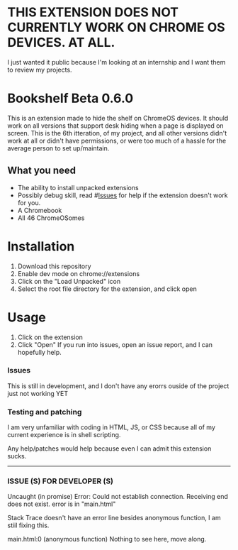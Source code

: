 # THIS EXTENSION DOES NOT CURRENTLY WORK ON CHROME OS DEVICES. AT ALL.
I just wanted it public because I'm looking at an internship and I want them to review my projects.

# Bookshelf Beta 0.6.0
This is an extension made to hide the shelf on ChromeOS devices. It should work on all versions that support desk hiding when a page is displayed on screen.
This is the 6th itteration, of my project, and all other versions didn't work at all or didn't have permissions, or were too much of a hassle for the average person to set up/maintain.

## What you need
- The ability to install unpacked extensions
- Possibly debug skill, read #[Issues](https://github.com/grumpyman12601/bookshelf#issues) for help if the extension doesn't work for you.
- A Chromebook
- All 46 ChromeOSomes

# Installation
1. Download this repository
2. Enable dev mode on chrome://extensions
3. Click on the "Load Unpacked" icon
4. Select the root file directory for the extension, and click open

# Usage
1. Click on the extension
2. Click "Open"
If you run into issues, open an issue report, and I can hopefully help.

### Issues
This is still in development, and I don't have any erorrs ouside of the project just not working YET


### Testing and patching
I am very unfamiliar with coding in HTML, JS, or CSS because all of my current experience is in shell scripting.

Any help/patches would help because even I can admit this extension sucks.

-------------------------------------------------------------------------------------------------------------------------------------------------------------------------------------
### ISSUE (S) FOR DEVELOPER (S)

Uncaught (in promise) Error: Could not establish connection. Receiving end does not exist.
error is in "main.html"

Stack Trace doesn't have an error line besides anonymous function, I am stiil fixing this.

main.html:0 (anonymous function)
Nothing to see here, move along.
